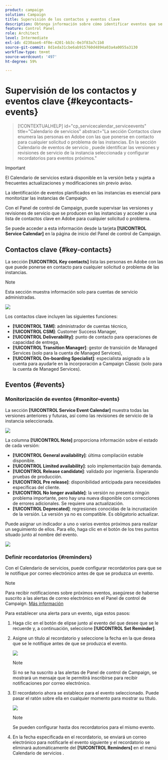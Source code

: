 ```yaml
---
product: campaign
solution: Campaign
title: Supervisión de los contactos y eventos clave
description: Obtenga información sobre cómo identificar eventos que se producen en las instancias y contactos clave en Adobe.
feature: Control Panel
role: Architect
level: Intermediate
exl-id: d230aae6-4f0e-4201-bb3c-0e3f83a7c1b8
source-git-commit: 8d1eda31cbe6ab915760d4894a03a4a0055a3130
workflow-type: tm+mt
source-wordcount: '497'
ht-degree: 59%

---
```


# Supervisión de los contactos y eventos clave {#keycontacts-events}

>[!CONTEXTUALHELP]
>id="cp_servicecalendar_serviceevents"
>title="Calendario de servicios"
>abstract="La sección Contactos clave enumera las personas en Adobe con las que ponerse en contacto para cualquier solicitud o problema de las instancias. En la sección Calendario de eventos de servicio , puede identificar las versiones y revisiones de servicio de la instancia seleccionada y configurar recordatorios para eventos próximos."

>[!IMPORTANT]
>
>El Calendario de servicios estará disponible en la versión beta y sujeta a frecuentes actualizaciones y modificaciones sin previo aviso.

La identificación de eventos planificados en las instancias es esencial para monitorizar las instancias de Campaign.

Con el Panel de control de Campaign, puede supervisar las versiones y revisiones de servicio que se producen en las instancias y acceder a una lista de contactos clave en Adobe para cualquier solicitud o problema.

Se puede acceder a esta información desde la tarjeta **[!UICONTROL Service Calendar]** en la página de inicio del Panel de control de Campaign.

## Contactos clave {#key-contacts}

La sección **[!UICONTROL Key contacts]** lista las personas en Adobe con las que puede ponerse en contacto para cualquier solicitud o problema de las instancias.

>[!NOTE]
>
>Esta sección muestra información solo para cuentas de servicio administradas.

![](assets/service-events-contacts.png)

Los contactos clave incluyen las siguientes funciones:

* **[!UICONTROL TAM]**: administrador de cuentas técnico,
* **[!UICONTROL CSM]**: Customer Success Manager,
* **[!UICONTROL Deliverability]**: punto de contacto para operaciones de capacidad de entrega,
* **[!UICONTROL Transition Manager]**: gestor de transición de Managed Services (solo para la cuenta de Managed Services),
* **[!UICONTROL On-boarding Specialist]**: especialista asignado a la cuenta para ayudarle en la incorporación a Campaign Classic (solo para la cuenta de Managed Services).

## Eventos {#events}

### Monitorización de eventos {#monitor-events}

La sección **[!UICONTROL Service Event Calendar]** muestra todas las versiones anteriores y futuras, así como las revisiones de servicio de la instancia seleccionada.

![](assets/service-events-calendar.png)

La columna **[!UICONTROL Note]** proporciona información sobre el estado de cada versión:

* **[!UICONTROL General availability]**: última compilación estable disponible.
* **[!UICONTROL Limited availability]**: solo implementación bajo demanda.
* **[!UICONTROL Release candidate]**: validado por ingeniería. Esperando pruebas de producción.
* **[!UICONTROL Pre release]**: disponibilidad anticipada para necesidades específicas del cliente.
* **[!UICONTROL No longer available]**: la versión no presenta ningún problema importante, pero hay una nueva disponible con correcciones de errores adicionales. Se requiere una actualización.
* **[!UICONTROL Deprecated]**: regresiones conocidas de la incrustación de la versión.
La versión ya no es compatible. Es obligatorio actualizar.

Puede asignar un indicador a uno o varios eventos próximos para realizar un seguimiento de ellos. Para ello, haga clic en el botón de los tres puntos situado junto al nombre del evento.

![](assets/service-events-flag.png)

### Definir recordatorios {#reminders}

Con el Calendario de servicios, puede configurar recordatorios para que se le notifique por correo electrónico antes de que se produzca un evento.

>[!NOTE]
>
>Para recibir notificaciones sobre próximos eventos, asegúrese de haberse suscrito a las alertas de correo electrónico en el Panel de control de Campaign. [Más información](../performance-monitoring/using/email-alerting.md)

Para establecer una alerta para un evento, siga estos pasos:

1. Haga clic en el botón de elipse junto al evento del que desee que se le recuerde y, a continuación, seleccione **[!UICONTROL Set Reminder]**.

1. Asigne un título al recordatorio y seleccione la fecha en la que desea que se le notifique antes de que se produzca el evento.

   ![](assets/service-events-set-reminder.png)

   >[!NOTE]
   >
   >Si no se ha suscrito a las alertas de Panel de control de Campaign, se mostrará un mensaje que le permitirá inscribirse para recibir notificaciones por correo electrónico.

1. El recordatorio ahora se establece para el evento seleccionado. Puede pasar el ratón sobre ella en cualquier momento para mostrar su título.

   ![](assets/service-events-reminder.png)

   >[!NOTE]
   >
   >Se pueden configurar hasta dos recordatorios para el mismo evento.

1. En la fecha especificada en el recordatorio, se enviará un correo electrónico para notificarle el evento siguiente y el recordatorio se eliminará automáticamente del **[!UICONTROL Reminders]** en el menú Calendario de servicios .

